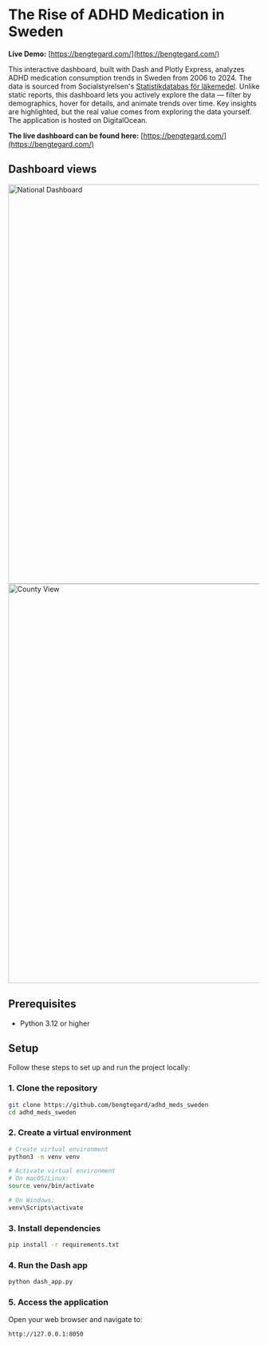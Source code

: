 # The Rise of ADHD Medication in Sweden

**Live Demo:** [https://bengtegard.com/](https://bengtegard.com/)

This interactive dashboard, built with Dash and Plotly Express, analyzes ADHD medication consumption trends in Sweden from 2006 to 2024. The data is sourced from Socialstyrelsen's [Statistikdatabas för läkemedel](https://sdb.socialstyrelsen.se/if_lak/val.aspx). Unlike static reports, this dashboard lets you actively explore the data — filter by demographics, hover for details, and animate trends over time. Key insights are highlighted, but the real value comes from exploring the data yourself. The application is hosted on DigitalOcean.

**The live dashboard can be found here:** [https://bengtegard.com/](https://bengtegard.com/)

## Dashboard views

<img src="https://github.com/user-attachments/assets/6474f625-b7cf-4258-a4f5-fdf18af3f3bb" width="800" alt="National Dashboard" />
<img src="https://github.com/user-attachments/assets/e8cd05d5-fa06-4b58-9680-2a8abbd4d76b" width="800" alt="County View" />


## Prerequisites

- Python 3.12 or higher

## Setup

Follow these steps to set up and run the project locally:

### 1. Clone the repository
```bash
git clone https://github.com/bengtegard/adhd_meds_sweden
cd adhd_meds_sweden
```

### 2. Create a virtual environment
```bash
# Create virtual environment
python3 -m venv venv

# Activate virtual environment
# On macOS/Linux:
source venv/bin/activate

# On Windows:
venv\Scripts\activate
```

### 3. Install dependencies
```bash
pip install -r requirements.txt
```

### 4. Run the Dash app
```bash
python dash_app.py
```

### 5. Access the application
Open your web browser and navigate to:
```
http://127.0.0.1:8050
```

